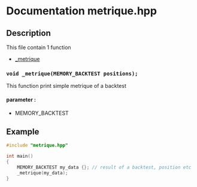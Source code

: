 # Documentation metrique.hpp

## Description
This file contain 1 function 
- [_metrique](#metrique)

<a id="metrique"></a>
### `void _metrique(MEMORY_BACKTEST positions);`
This function print simple metrique of a backtest
#### parameter : 
- MEMORY_BACKTEST

## Example

```cpp
#include "metrique.hpp"

int main()
{
    MEMORY_BACKTEST my_data {}; // result of a backtest, position etc
    _metrique(my_data);
}
```
